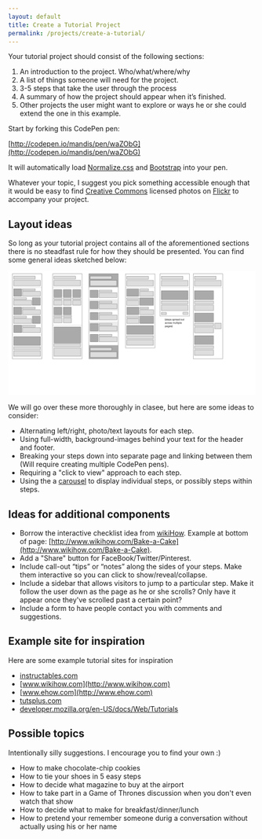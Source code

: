 ```yaml
---
layout: default
title: Create a Tutorial Project
permalink: /projects/create-a-tutorial/
---
```



Your tutorial project should consist of the following sections:

1. An introduction to the project. Who/what/where/why
2. A list of things someone will need for the project.
3. 3-5 steps that take the user through the process
4. A summary of how the project should appear when it’s finished.
5. Other projects the user might want to explore or ways he or she could extend the one in this example.

Start by forking this CodePen pen:

[http://codepen.io/mandis/pen/waZObG](http://codepen.io/mandis/pen/waZObG)

It will automatically load [Normalize.css](https://necolas.github.io/normalize.css/) and [Bootstrap](http://getbootstrap.com) into your pen.

Whatever your topic, I suggest you pick something accessible enough that it would be easy to find [Creative Commons](http://creativecommons.org/) licensed photos on [Flickr](http://flickr.com) to accompany your project.


## Layout ideas

So long as your tutorial project contains all of the aforementioned sections there is no steadfast rule for how they should be presented. You can find some general ideas sketched below:

![Layout Ideas](/images/layout-ideas.png)

We will go over these more thoroughly in clasee, but here are some ideas to consider:

- Alternating left/right, photo/text layouts for each step.
- Using full-width, background-images behind your text for the header and footer.
- Breaking your steps down into separate page and linking between them (Will require creating multiple CodePen pens).
- Requiring a "click to view" approach to each step.
- Using the a [carousel](http://getbootstrap.com/examples/carousel/) to display individual steps, or possibly steps within steps.


## Ideas for additional components

- Borrow the interactive checklist idea from [wikiHow](http://www.wikihow.com/Main-Page). Example at bottom of page: [http://www.wikihow.com/Bake-a-Cake](http://www.wikihow.com/Bake-a-Cake). 
- Add a "Share" button for FaceBook/Twitter/Pinterest.
- Include call-out “tips” or “notes” along the sides of your steps. Make them interactive so you can click to show/reveal/collapse.
- Include a sidebar that allows visitors to jump to a particular step. Make it follow the user down as the page as he or she scrolls? Only have it appear once they've scrolled past a certain point?
- Include a form to have people contact you with comments and suggestions.


## Example site for inspiration

Here are some example tutorial sites for inspiration

- [instructables.com](http://instructables.com)
- [www.wikihow.com](http://www.wikihow.com)
- [www.ehow.com](http://www.ehow.com)
- [tutsplus.com](http://tutsplus.com)
- [developer.mozilla.org/en-US/docs/Web/Tutorials](http://developer.mozilla.org/en-US/docs/Web/Tutorials)


## Possible topics

Intentionally silly suggestions. I encourage you to find your own :)

- How to make chocolate-chip cookies
- How to tie your shoes in 5 easy steps
- How to decide what magazine to buy at the airport
- How to take part in a Game of Thrones discussion when you don't even watch that show 
- How to decide what to make for breakfast/dinner/lunch
- How to pretend your remember someone durig a conversation without actually using his or her name